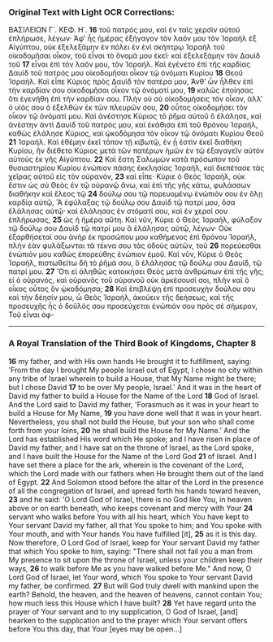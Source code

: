 ### Original Text with Light OCR Corrections:

ΒΑΣΙΛΕΙΩΝ Γ΄. ΚΕΦ. Η΄.
**16** τοῦ πατρός μου, καὶ ἐν ταῖς χερσὶν αὐτοῦ ἐπλήρωσε, λέγων· Ἀφ’ ἧς ἡμέρας ἐξήγαγον τὸν λαόν μου τὸν Ἰσραὴλ ἐξ Αἰγύπτου, οὐκ ἐξελεξάμην ἐν πόλει ἐν ἑνὶ σκήπτρῳ Ἰσραὴλ τοῦ οἰκοδομῆσαι οἶκον, τοῦ εἶναι τὸ ὄνομά μου ἐκεῖ· καὶ ἐξελεξάμην τὸν Δαυὶδ τοῦ
**17** εἶναι ἐπὶ τὸν λαόν μου, τὸν Ἰσραήλ. Καὶ ἐγένετο ἐπὶ τῆς καρδίας Δαυὶδ τοῦ πατρός μου οἰκοδομῆσαι οἶκον τῷ ὀνόματι Κυρίου
**18** Θεοῦ Ἰσραήλ. Καὶ εἶπε Κύριος πρὸς Δαυὶδ τὸν πατέρα μου, Ἀνθ’ ὧν ἦλθεν ἐπὶ τὴν καρδίαν σου οἰκοδομῆσαι οἶκον τῷ ὀνόματί μου,
**19** καλῶς ἐποίησας ὅτι ἐγενήθη ἐπὶ τὴν καρδίαν σου. Πλὴν οὐ σὺ οἰκοδομήσεις τὸν οἶκον, ἀλλ’ ὁ υἱός σου ὁ ἐξελθὼν ἐκ τῶν πλευρῶν σου,
**20** οὗτος οἰκοδομήσει τὸν οἶκον τῷ ὀνόματί μου. Καὶ ἀνέστησε Κύριος τὸ ῥῆμα αὐτοῦ ὃ ἐλάλησε, καὶ ἀνέστην ἀντὶ Δαυὶδ τοῦ πατρός μου, καὶ ἐκάθισα ἐπὶ τοῦ θρόνου Ἰσραήλ, καθὼς ἐλάλησε Κύριος, καὶ ᾠκοδόμησα τὸν οἶκον τῷ ὀνόματι Κυρίου Θεοῦ
**21** Ἰσραήλ. Καὶ ἐθέμην ἐκεῖ τόπον τῇ κιβωτῷ, ἐν ᾗ ἐστὶν ἐκεῖ διαθήκη Κυρίου, ἣν διέθετο Κύριος μετὰ τῶν πατέρων ἡμῶν ἐν τῷ ἐξαγαγεῖν αὐτὸν αὐτοὺς ἐκ γῆς Αἰγύπτου.
**22** Καὶ ἔστη Σαλωμὼν κατὰ πρόσωπον τοῦ θυσιαστηρίου Κυρίου ἐνώπιον πάσης ἐκκλησίας Ἰσραήλ, καὶ διεπέτασε τὰς χεῖρας αὐτοῦ εἰς τὸν οὐρανόν,
**23** καὶ εἶπε· Κύριε ὁ Θεὸς Ἰσραήλ, οὐκ ἔστιν ὡς σὺ Θεὸς ἐν τῷ οὐρανῷ ἄνω, καὶ ἐπὶ τῆς γῆς κάτω, φυλάσσων διαθήκην καὶ ἔλεος τῷ
**24** δούλῳ σου τῷ πορευομένῳ ἐνώπιόν σου ἐν ὅλῃ καρδίᾳ αὐτῷ, Ἃ ἐφύλαξας τῷ δούλῳ σου Δαυὶδ τῷ πατρί μου, ὅσα ἐλάλησας αὐτῷ· καὶ ἐλάλησας ἐν στόματί σου, καὶ ἐν χερσί σου ἐπλήρωσας,
**25** ὡς ἡ ἡμέρα αὕτη. Καὶ νῦν, Κύριε ὁ Θεὸς Ἰσραήλ, φύλαξον τῷ δούλῳ σου Δαυὶδ τῷ πατρί μου ἃ ἐλάλησας αὐτῷ, λέγων· Οὐκ ἐξαρθήσεταί σου ἀνὴρ ἐκ προσώπου μου καθήμενος ἐπὶ θρόνου Ἰσραήλ, πλὴν ἐὰν φυλάξωνται τὰ τέκνα σου τὰς ὁδοὺς αὐτῶν, τοῦ
**26** πορεύεσθαι ἐνώπιόν μου καθὼς ἐπορεύθης ἐνώπιον ἐμοῦ. Καὶ νῦν, Κύριε ὁ Θεὸς Ἰσραήλ, πιστωθείτω δὴ τὸ ῥῆμά σου, ὃ ἐλάλησας τῷ δούλῳ σου Δαυίδ, τῷ πατρί μου.
**27** Ὅτι εἰ ἀληθῶς κατοικήσει Θεὸς μετὰ ἀνθρώπων ἐπὶ τῆς γῆς; εἰ ὁ οὐρανός, καὶ οὐρανὸς τοῦ οὐρανοῦ οὐκ ἀρκέσουσί σοι, πλὴν καὶ ὁ οἶκος οὗτος ὃν ᾠκοδόμησα;
**28** Καὶ ἐπιβλέψῃ ἐπὶ προσευχὴν δούλου σου καὶ τὴν δέησίν μου, ὦ Θεὸς Ἰσραήλ, ἀκούειν τῆς δεήσεως, καὶ τῆς προσευχῆς ἧς ὁ δοῦλός σου προσεύχεται ἐνώπιόν σου πρὸς σὲ σήμερον, Τοῦ εἶναι ὀφ-

***

### A Royal Translation of the Third Book of Kingdoms, Chapter 8

**16** my father, and with His own hands He brought it to fulfillment, saying: 'From the day I brought My people Israel out of Egypt, I chose no city within any tribe of Israel wherein to build a House, that My Name might be there; but I chose David
**17** to be over My people, Israel.' And it was in the heart of David my father to build a House for the Name of the Lord
**18** God of Israel. And the Lord said to David my father, 'Forasmuch as it was in your heart to build a House for My Name,
**19** you have done well that it was in your heart. Nevertheless, you shall not build the House, but your son who shall come forth from your loins,
**20** he shall build the House for My Name.' And the Lord has established His word which He spoke; and I have risen in place of David my father, and I have sat on the throne of Israel, as the Lord spoke, and I have built the House for the Name of the Lord God
**21** of Israel. And I have set there a place for the ark, wherein is the covenant of the Lord, which the Lord made with our fathers when He brought them out of the land of Egypt.
**22** And Solomon stood before the altar of the Lord in the presence of all the congregation of Israel, and spread forth his hands toward heaven,
**23** and he said: 'O Lord God of Israel, there is no God like You, in heaven above or on earth beneath, who keeps covenant and mercy with Your
**24** servant who walks before You with all his heart, which You have kept to Your servant David my father, all that You spoke to him; and You spoke with Your mouth, and with Your hands You have fulfilled [it],
**25** as it is this day. Now therefore, O Lord God of Israel, keep for Your servant David my father that which You spoke to him, saying: "There shall not fail you a man from My presence to sit upon the throne of Israel, unless your children keep their ways,
**26** to walk before Me as you have walked before Me." And now, O Lord God of Israel, let Your word, which You spoke to Your servant David my father, be confirmed.
**27** But will God truly dwell with mankind upon the earth? Behold, the heaven, and the heaven of heavens, cannot contain You; how much less this House which I have built?
**28** Yet have regard unto the prayer of Your servant and to my supplication, O God of Israel, [and] hearken to the supplication and to the prayer which Your servant offers before You this day, that Your [eyes may be open...]